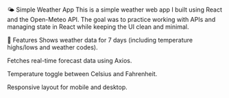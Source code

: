 🌤️ Simple Weather App
This is a simple weather web app I built using React and the Open-Meteo API. The goal was to practice working with APIs and managing state in React while keeping the UI clean and minimal.

🔧 Features
Shows weather data for 7 days (including temperature highs/lows and weather codes).

Fetches real-time forecast data using Axios.

Temperature toggle between Celsius and Fahrenheit.

Responsive layout for mobile and desktop.
